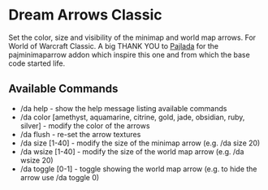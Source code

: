 # Dream Arrows Classic

Set the color, size and visibility of the minimap and world map arrows. For World of Warcraft Classic. A big THANK YOU to [Pajlada](https://github.com/pajlada) for the pajminimaparrow addon which inspire this one and from which the base code started life.

## Available Commands

  * /da help - show the help message listing available commands
  * /da color [amethyst, aquamarine, citrine, gold, jade, obsidian, ruby, silver] - modify the color of the arrows
  * /da flush - re-set the arrow textures
  * /da size [1-40] - modify the size of the minimap arrow (e.g. /da size 20)
  * /da wsize [1-40] - modify the size of the world map arrow (e.g. /da wsize 20)
  * /da toggle [0-1] - toggle showing the world map arrow (e.g. to hide the arrow use /da toggle 0)
